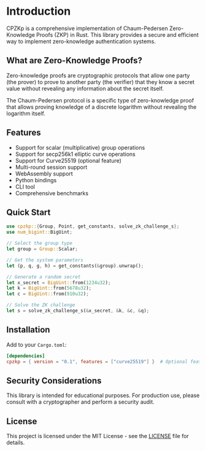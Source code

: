 # Introduction

CPZKp is a comprehensive implementation of Chaum-Pedersen Zero-Knowledge Proofs (ZKP) in Rust. This library provides a secure and efficient way to implement zero-knowledge authentication systems.

## What are Zero-Knowledge Proofs?

Zero-knowledge proofs are cryptographic protocols that allow one party (the prover) to prove to another party (the verifier) that they know a secret value without revealing any information about the secret itself.

The Chaum-Pedersen protocol is a specific type of zero-knowledge proof that allows proving knowledge of a discrete logarithm without revealing the logarithm itself.

## Features

- Support for scalar (multiplicative) group operations
- Support for secp256k1 elliptic curve operations
- Support for Curve25519 (optional feature)
- Multi-round session support
- WebAssembly support
- Python bindings
- CLI tool
- Comprehensive benchmarks

## Quick Start

```rust
use cpzkp::{Group, Point, get_constants, solve_zk_challenge_s};
use num_bigint::BigUint;

// Select the group type
let group = Group::Scalar;

// Get the system parameters
let (p, q, g, h) = get_constants(&group).unwrap();

// Generate a random secret
let x_secret = BigUint::from(1234u32);
let k = BigUint::from(5678u32);
let c = BigUint::from(910u32);

// Solve the ZK challenge
let s = solve_zk_challenge_s(&x_secret, &k, &c, &q);
```

## Installation

Add to your `Cargo.toml`:

```toml
[dependencies]
cpzkp = { version = "0.1", features = ["curve25519"] }  # Optional features
```

## Security Considerations

This library is intended for educational purposes. For production use, please consult with a cryptographer and perform a security audit.

## License

This project is licensed under the MIT License - see the [LICENSE](https://github.com/yourusername/cpzkp/blob/main/LICENSE) file for details. 